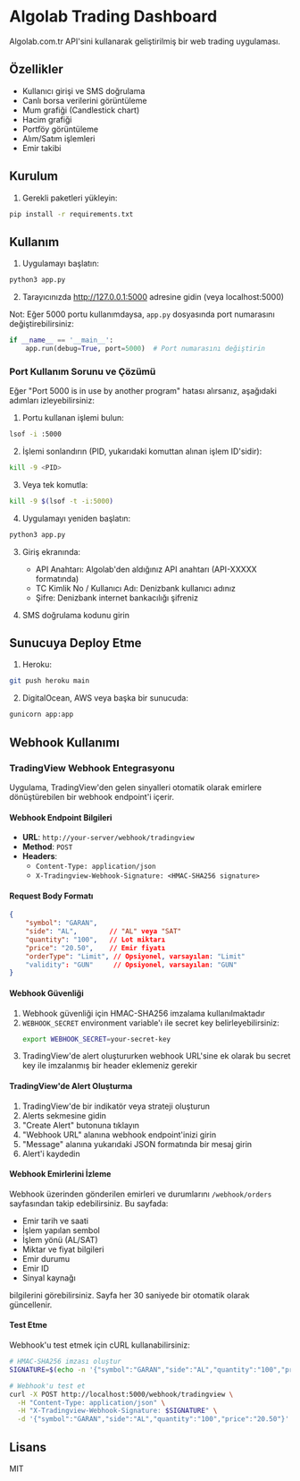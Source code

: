 # Algolab Trading Dashboard

Algolab.com.tr API'sini kullanarak geliştirilmiş bir web trading uygulaması.

## Özellikler

- Kullanıcı girişi ve SMS doğrulama
- Canlı borsa verilerini görüntüleme
- Mum grafiği (Candlestick chart)
- Hacim grafiği
- Portföy görüntüleme
- Alım/Satım işlemleri
- Emir takibi

## Kurulum

1. Gerekli paketleri yükleyin:
```bash
pip install -r requirements.txt
```

## Kullanım

1. Uygulamayı başlatın:
```bash
python3 app.py
```

2. Tarayıcınızda http://127.0.0.1:5000 adresine gidin (veya localhost:5000)

Not: Eğer 5000 portu kullanımdaysa, `app.py` dosyasında port numarasını değiştirebilirsiniz:
```python
if __name__ == '__main__':
    app.run(debug=True, port=5000)  # Port numarasını değiştirin
```

### Port Kullanım Sorunu ve Çözümü

Eğer "Port 5000 is in use by another program" hatası alırsanız, aşağıdaki adımları izleyebilirsiniz:

1. Portu kullanan işlemi bulun:
```bash
lsof -i :5000
```

2. İşlemi sonlandırın (PID, yukarıdaki komuttan alınan işlem ID'sidir):
```bash
kill -9 <PID>
```

3. Veya tek komutla:
```bash
kill -9 $(lsof -t -i:5000)
```

4. Uygulamayı yeniden başlatın:
```bash
python3 app.py
```

3. Giriş ekranında:
   - API Anahtarı: Algolab'den aldığınız API anahtarı (API-XXXXX formatında)
   - TC Kimlik No / Kullanıcı Adı: Denizbank kullanıcı adınız
   - Şifre: Denizbank internet bankacılığı şifreniz

4. SMS doğrulama kodunu girin

## Sunucuya Deploy Etme

1. Heroku:
```bash
git push heroku main
```

2. DigitalOcean, AWS veya başka bir sunucuda:
```bash
gunicorn app:app
```

## Webhook Kullanımı

### TradingView Webhook Entegrasyonu

Uygulama, TradingView'den gelen sinyalleri otomatik olarak emirlere dönüştürebilen bir webhook endpoint'i içerir.

#### Webhook Endpoint Bilgileri

- **URL**: `http://your-server/webhook/tradingview`
- **Method**: `POST`
- **Headers**:
  - `Content-Type: application/json`
  - `X-Tradingview-Webhook-Signature: <HMAC-SHA256 signature>`

#### Request Body Formatı

```json
{
    "symbol": "GARAN",
    "side": "AL",        // "AL" veya "SAT"
    "quantity": "100",   // Lot miktarı
    "price": "20.50",    // Emir fiyatı
    "orderType": "Limit", // Opsiyonel, varsayılan: "Limit"
    "validity": "GUN"     // Opsiyonel, varsayılan: "GUN"
}
```

#### Webhook Güvenliği

1. Webhook güvenliği için HMAC-SHA256 imzalama kullanılmaktadır
2. `WEBHOOK_SECRET` environment variable'ı ile secret key belirleyebilirsiniz:
   ```bash
   export WEBHOOK_SECRET=your-secret-key
   ```
3. TradingView'de alert oluştururken webhook URL'sine ek olarak bu secret key ile imzalanmış bir header eklemeniz gerekir

#### TradingView'de Alert Oluşturma

1. TradingView'de bir indikatör veya strateji oluşturun
2. Alerts sekmesine gidin
3. "Create Alert" butonuna tıklayın
4. "Webhook URL" alanına webhook endpoint'inizi girin
5. "Message" alanına yukarıdaki JSON formatında bir mesaj girin
6. Alert'i kaydedin

#### Webhook Emirlerini İzleme

Webhook üzerinden gönderilen emirleri ve durumlarını `/webhook/orders` sayfasından takip edebilirsiniz. Bu sayfada:

- Emir tarih ve saati
- İşlem yapılan sembol
- İşlem yönü (AL/SAT)
- Miktar ve fiyat bilgileri
- Emir durumu
- Emir ID
- Sinyal kaynağı

bilgilerini görebilirsiniz. Sayfa her 30 saniyede bir otomatik olarak güncellenir.

#### Test Etme

Webhook'u test etmek için cURL kullanabilirsiniz:

```bash
# HMAC-SHA256 imzası oluştur
SIGNATURE=$(echo -n '{"symbol":"GARAN","side":"AL","quantity":"100","price":"20.50"}' | openssl dgst -sha256 -hmac "your-secret-key" -hex | cut -d' ' -f2)

# Webhook'u test et
curl -X POST http://localhost:5000/webhook/tradingview \
  -H "Content-Type: application/json" \
  -H "X-Tradingview-Webhook-Signature: $SIGNATURE" \
  -d '{"symbol":"GARAN","side":"AL","quantity":"100","price":"20.50"}'
```

## Lisans

MIT
